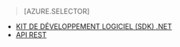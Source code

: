 ﻿> [AZURE.SELECTOR]
- [KIT DE DÉVELOPPEMENT LOGICIEL (SDK) .NET](/documentation/articles/media-services-dotnet-how-to-use/)
- [API REST](/documentation/articles/media-services-rest-how-to-use/)

<!--HONumber=47-->
